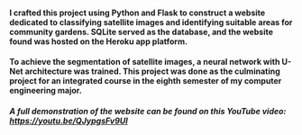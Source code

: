 #### I crafted this project using Python and Flask to construct a website dedicated to classifying satellite images and identifying suitable areas for community gardens. SQLite served as the database, and the website found was hosted on the Heroku app platform.
#### To achieve the segmentation of satellite images, a neural network with U-Net architecture was trained. This project was done as the culminating project for an integrated course in the eighth semester of my computer engineering major.

##### A full demonstration of the website can be found on this YouTube video: https://youtu.be/QJypgsFv9UI
